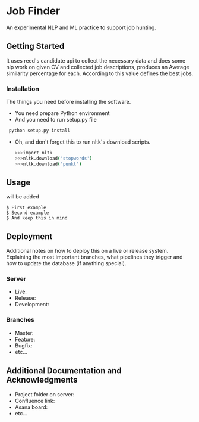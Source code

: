 # Job Finder

An experimental NLP and ML practice to support job hunting. 

## Getting Started

It uses reed's candidate api to collect the necessary data and does some nlp work on given CV and collected job descriptions, produces an Average similarity percentage for each. According to this value defines the best jobs.  

### Installation

The things you need before installing the software.

* You need prepare Python environment 
* And you need to run setup.py file

 ```sh
  python setup.py install
  ```
* Oh, and don't forget this to run nltk's download scripts.
  ```sh
  >>>import nltk
  >>>nltk.download('stopwords')
  >>>nltk.download('punkt')

## Usage

will be added 

```
$ First example
$ Second example
$ And keep this in mind
```

## Deployment

Additional notes on how to deploy this on a live or release system. Explaining the most important branches, what pipelines they trigger and how to update the database (if anything special).

### Server

* Live: 
* Release:
* Development:

### Branches

* Master:
* Feature:
* Bugfix:
* etc...

## Additional Documentation and Acknowledgments

* Project folder on server:
* Confluence link:
* Asana board:
* etc...
